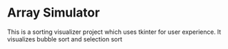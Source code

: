 # Array Simulator
This is a sorting visualizer project which uses tkinter for user experience.
It visualizes bubble sort and selection sort 
